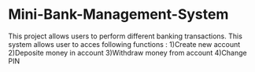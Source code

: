 # Mini-Bank-Management-System
This project allows users to perform different banking transactions.
This system allows user to acces following functions :
1)Create new account
2)Deposite money in account
3)Withdraw money from account
4)Change PIN
